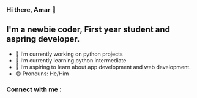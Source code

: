 ### Hi there, Amar 👋
## I'm a newbie coder, First year student and aspring developer.

<!--
**amarkhakhkhar/amarkhakhkhar** is a ✨ _special_ ✨ repository because its `README.md` (this file) appears on your GitHub profile.

Here are some ideas to get you started:
-->
- 🔭 I’m currently working on python projects
- 🌱 I’m currently learning python intermediate 
- 🤔 I’m aspiring to learn about app development and web development.
- 😄 Pronouns: He/Him 
<!--- 👯 I’m looking to collaborate on ...
- 💬 Ask me about ...
- ⚡ Fun fact: ...
-->
### Connect with me :



